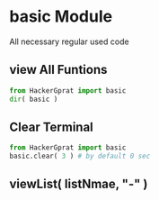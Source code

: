 
# basic Module
All necessary regular used code

## view All Funtions

```python
from HackerGprat import basic
dir( basic )
```

## Clear Terminal
```python
from HackerGprat import basic
basic.clear( 3 ) # by default 0 sec
```

## viewList( listNmae, "-" )